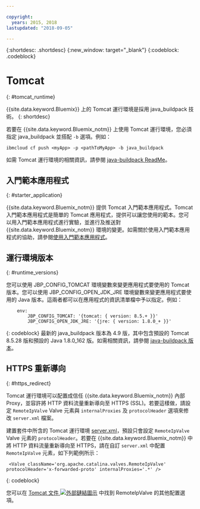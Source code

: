 ```yaml
---

copyright:
  years: 2015, 2018
lastupdated: "2018-09-05"

---
```


{:shortdesc: .shortdesc}
{:new_window: target="_blank"}
{:codeblock: .codeblock}


# Tomcat
{: #tomcat_runtime}

{{site.data.keyword.Bluemix}} 上的 Tomcat 運行環境是採用 java_buildpack 技術。
{: shortdesc}

若要在 {{site.data.keyword.Bluemix_notm}} 上使用 Tomcat 運行環境，您必須指定 java_buildpack 並搭配 `-b` 選項。例如：

```
ibmcloud cf push <myApp> -p <pathToMyApp> -b java_buildpack
```

如需 Tomcat 運行環境的相關資訊，請參閱
[java-buildpack ReadMe](https://github.com/cloudfoundry/java-buildpack/blob/master/README.md)。

## 入門範本應用程式
{: #starter_application}

{{site.data.keyword.Bluemix_notm}} 提供 Tomcat 入門範本應用程式。Tomcat 入門範本應用程式是簡單的 Tomcat 應用程式，提供可以讓您使用的範本。您可以用入門範本應用程式進行實驗，並進行及推送對 {{site.data.keyword.Bluemix_notm}} 環境的變更。如需關於使用入門範本應用程式的協助，請參閱[使用入門範本應用程式](../common/starter_app_usage.html)。

## 運行環境版本
{: #runtime_versions}

您可以使用 JBP_CONFIG_TOMCAT 環境變數來變更應用程式要使用的 Tomcat 版本。您可以使用 JBP_CONFIG_OPEN_JDK_JRE 環境變數來變更應用程式要使用的 Java 版本。這兩者都可以在應用程式的資訊清單檔中予以指定。例如：
```
    env:
        JBP_CONFIG_TOMCAT: '{tomcat: { version: 8.5.+ }}'
        JBP_CONFIG_OPEN_JDK_JRE: '{jre: { version: 1.8.0_+ }}'
```
{: codeblock}
最新的 java_buildpack 版本為 4.9 版，其中包含預設的 Tomcat 8.5.28 版和預設的 Java 1.8.0_162 版。如需相關資訊，請參閱 [java-buildpack 版本](https://github.com/cloudfoundry/java-buildpack/releases/tag/v4.9)。

## HTTPS 重新導向
{: #https_redirect}

Tomcat 運行環境可以配置成信任 {{site.data.keyword.Bluemix_notm}} 內部 Proxy，並容許將 HTTP 資料流量重新導向至 HTTPS (SSL)。若要這樣做，請設定 `RemoteIpValve` Valve 元素與 `internalProxies` 及 `protocolHeader` 選項來修改 `server.xml` 檔案。

建置套件中所含的 Tomcat 運行環境 [server.xml](https://github.com/cloudfoundry/java-buildpack/blob/master/resources/tomcat/conf/server.xml)，預設只會設定 `RemoteIpValve` Valve 元素的 `protocolHeader`。若要在 {{site.data.keyword.Bluemix_notm}} 中將 HTTP 資料流量重新導向至 HTTPS，請在自訂 `server.xml` 中配置 `RemoteIpValve` 元素，如下列範例所示：

```
 <Valve className='org.apache.catalina.valves.RemoteIpValve' protocolHeader='x-forwarded-proto' internalProxies='.*' />
```
{: codeblock}

您可以在 [Tomcat 文件 ![外部鏈結圖示](../../icons/launch-glyph.svg "外部鏈結圖示")](https://tomcat.apache.org/tomcat-8.5-doc/api/org/apache/catalina/valves/RemoteIpValve.html) 中找到 RemoteIpValve 的其他配置選項。
